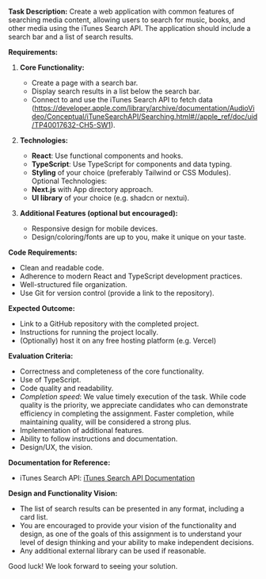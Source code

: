 **Task Description:**
Create a web application with common features of searching media content, allowing users to search for music, books, and other media using the iTunes Search API. The application should include a search bar and a list of search results.

**Requirements:**

1. **Core Functionality:**

   - Create a page with a search bar.
   - Display search results in a list below the search bar.
   - Connect to and use the iTunes Search API to fetch data (https://developer.apple.com/library/archive/documentation/AudioVideo/Conceptual/iTuneSearchAPI/Searching.html#//apple_ref/doc/uid/TP40017632-CH5-SW1).

2. **Technologies:**

   - **React**: Use functional components and hooks.
   - **TypeScript**: Use TypeScript for components and data typing.
   - **Styling** of your choice (preferably Tailwind or CSS Modules).
     Optional Technologies:
   - **Next.js** with App directory approach.
   - **UI library** of your choice (e.g. shadcn or nextui).

3. **Additional Features (optional but encouraged):**
   - Responsive design for mobile devices.
   - Design/coloring/fonts are up to you, make it unique on your taste.

**Code Requirements:**

- Clean and readable code.
- Adherence to modern React and TypeScript development practices.
- Well-structured file organization.
- Use Git for version control (provide a link to the repository).

**Expected Outcome:**

- Link to a GitHub repository with the completed project.
- Instructions for running the project locally.
- (Optionally) host it on any free hosting platform (e.g. Vercel)

**Evaluation Criteria:**

- Correctness and completeness of the core functionality.
- Use of TypeScript.
- Code quality and readability.
- *Completion speed*: We value timely execution of the task. While code quality is the priority, we appreciate candidates who can demonstrate efficiency in completing the assignment. Faster completion, while maintaining quality, will be considered a strong plus.
- Implementation of additional features.
- Ability to follow instructions and documentation.
- Design/UX, the vision.

**Documentation for Reference:**

- iTunes Search API: [iTunes Search API Documentation](https://developer.apple.com/library/archive/documentation/AudioVideo/Conceptual/iTuneSearchAPI/Searching.html#//apple_ref/doc/uid/TP40017632-CH5-SW1)

**Design and Functionality Vision:**

- The list of search results can be presented in any format, including a card list.
- You are encouraged to provide your vision of the functionality and design, as one of the goals of this assignment is to understand your level of design thinking and your ability to make independent decisions.
- Any additional external library can be used if reasonable.

Good luck! We look forward to seeing your solution.
